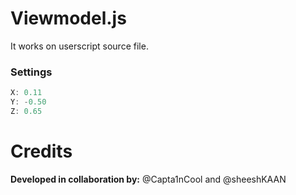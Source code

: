 # Viewmodel.js
It works on userscript source file.
### Settings

```js
X: 0.11
Y: -0.50
Z: 0.65
```
# Credits
**Developed in collaboration by:** @Capta1nCool and @sheeshKAAN
